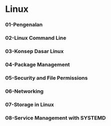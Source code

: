 # Linux
### 01-Pengenalan
### 02-Linux Command Line
### 03-Konsep Dasar Linux
### 04-Package Management
### 05-Security and File Permissions
### 06-Networking
### 07-Storage in Linux
### 08-Service Management with SYSTEMD

